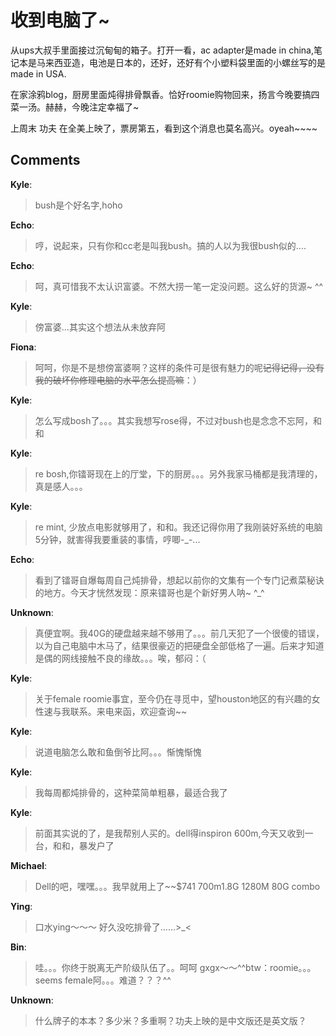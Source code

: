 # 收到电脑了~

<div id="msgcns!9884D0A402622CB2!468" class="bvMsg">从ups大叔手里面接过沉甸甸的箱子。打开一看，ac adapter是made in china,笔记本是马来西亚造，电池是日本的，还好，还好有个小塑料袋里面的小螺丝写的是made in USA.<p>
在家涂鸦blog，厨房里面炖得排骨飘香。恰好roomie购物回来，扬言今晚要搞四菜一汤。赫赫，今晚注定幸福了~<p>
上周末 功夫 在全美上映了，票房第五，看到这个消息也莫名高兴。oyeah~~~~</div>

## Comments

**Kyle**:
> bush是个好名字,hoho

**Echo**:
> 哼，说起来，只有你和cc老是叫我bush。搞的人以为我很bush似的....

**Echo**:
> 呵，真可惜我不太认识富婆。不然大捞一笔一定没问题。这么好的货源~  ^^

**Kyle**:
> 傍富婆...其实这个想法从未放弃阿

**Fiona**:
> 呵呵，你是不是想傍富婆啊？这样的条件可是很有魅力的呢~~记得记得，没有我的破坏你修理电脑的水平怎么提高嘛~~：）

**Kyle**:
> 怎么写成bosh了。。。其实我想写rose得，不过对bush也是念念不忘阿，和和

**Kyle**:
> re bosh,你镭哥现在上的厅堂，下的厨房。。。另外我家马桶都是我清理的，真是感人。。。

**Kyle**:
> re mint, 少放点电影就够用了，和和。我还记得你用了我刚装好系统的电脑5分钟，就害得我要重装的事情，哼唧-_-...

**Echo**:
> 看到了镭哥自爆每周自己炖排骨，想起以前你的文集有一个专门记煮菜秘诀的地方。今天才恍然发现：原来镭哥也是个新好男人呐~ ^_^

**Unknown**:
> 真便宜啊。我40G的硬盘越来越不够用了。。。前几天犯了一个很傻的错误，以为自己电脑中木马了，结果很豪迈的把硬盘全部低格了一遍。后来才知道是偶的网线接触不良的缘故。。。唉，郁闷：（

**Kyle**:
> 关于female roomie事宜，至今仍在寻觅中，望houston地区的有兴趣的女性速与我联系。来电来函，欢迎查询~~

**Kyle**:
> 说道电脑怎么敢和鱼倒爷比阿。。。惭愧惭愧

**Kyle**:
> 我每周都炖排骨的，这种菜简单粗暴，最适合我了

**Kyle**:
> 前面其实说的了，是我帮别人买的。dell得inspiron 600m,今天又收到一台，和和，暴发户了

**Michael**:
> Dell的吧，嘿嘿。。。我早就用上了~~$741 700m1.8G 1280M 80G combo

**Ying**:
> 口水ying～～～ 好久没吃排骨了……&gt;_&lt;

**Bin**:
> 哇。。。你终于脱离无产阶级队伍了。。呵呵 gxgx～～^^btw：roomie。。。seems female阿。。。难道？？？^^

**Unknown**:
> 什么牌子的本本？多少米？多重啊？功夫上映的是中文版还是英文版？

